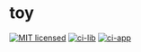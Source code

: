 # toy

[![MIT licensed][mit-badge]][mit-url]
[![ci-lib](https://github.com/defvar/toy/actions/workflows/ci-lib.yml/badge.svg)](https://github.com/defvar/toy/actions/workflows/ci-lib.yml)
[![ci-app](https://github.com/defvar/toy/actions/workflows/ci-app.yml/badge.svg)](https://github.com/defvar/toy/actions/workflows/ci-app.yml)


[mit-badge]: https://img.shields.io/badge/license-MIT-blue.svg
[mit-url]: https://github.com/tokio-rs/tokio/blob/master/LICENSE
